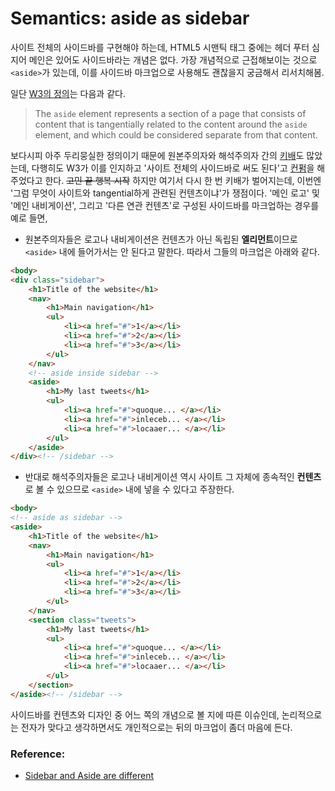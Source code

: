 # Semantics: aside as sidebar

사이트 전체의 사이드바를 구현해야 하는데, HTML5 시맨틱 태그 중에는 헤더 푸터 심지어 메인은 있어도 사이드바라는 개념은 없다. 가장 개념적으로 근접해보이는 것으로 `<aside>`가 있는데, 이를 사이드바 마크업으로 사용해도 괜찮을지 궁금해서 리서치해봄.

일단 [W3의 정의]는 다음과 같다.

>  The `aside` element represents a section of a page that consists of content that is tangentially related to the content around the `aside` element, and which could be considered separate from that content.

보다시피 아주 두리뭉실한 정의이기 때문에 원본주의자와 해석주의자 간의 [키배]도 많았는데, 다행히도 W3가 이를 인지하고 '사이트 전체의 사이드바로 써도 된다'고 [컨펌]을 해 주었다고 한다. ~~고민 끝 행복 시작~~ 하지만 여기서 다시 한 번 키배가 벌어지는데, 이번엔 '그럼 무엇이 사이트와 tangential하게 관련된 컨텐츠이냐'가 쟁점이다. '메인 로고' 및 '메인 내비게이션', 그리고 '다른 연관 컨텐츠'로 구성된 사이드바를 마크업하는 경우를 예로 들면,

* 원본주의자들은 로고나 내비게이션은 컨텐츠가 아닌 독립된 **엘리먼트**이므로 `<aside>` 내에 들어가서는 안 된다고 말한다. 따라서 그들의 마크업은 아래와 같다.

```html
<body>
<div class="sidebar">
    <h1>Title of the website</h1>
    <nav>
        <h1>Main navigation</h1>
        <ul>
            <li><a href="#">1</a></li>
            <li><a href="#">2</a></li>
            <li><a href="#">3</a></li>
        </ul>
    </nav>
    <!-- aside inside sidebar -->
    <aside>
        <h1>My last tweets</h1>
        <ul>
            <li><a href="#">quoque... </a></li>
            <li><a href="#">inleceb... </a></li>
            <li><a href="#">locaaer... </a></li>
        </ul>
    </aside>
</div><!-- /sidebar -->
```

* 반대로 해석주의자들은 로고나 내비게이션 역시 사이트 그 자체에 종속적인 **컨텐츠**로 볼 수 있으므로 `<aside>` 내에 넣을 수 있다고 주장한다.

```html
<body>
<!-- aside as sidebar -->
<aside>
    <h1>Title of the website</h1>
    <nav>
        <h1>Main navigation</h1>
        <ul>
            <li><a href="#">1</a></li>
            <li><a href="#">2</a></li>
            <li><a href="#">3</a></li>
        </ul>
    </nav>
    <section class="tweets">
        <h1>My last tweets</h1>
        <ul>
            <li><a href="#">quoque... </a></li>
            <li><a href="#">inleceb... </a></li>
            <li><a href="#">locaaer... </a></li>
        </ul>
    </section>
</aside><!-- /sidebar -->
```

사이드바를 컨텐츠와 디자인 중 어느 쪽의 개념으로 볼 지에 따른 이슈인데, 논리적으로는 전자가 맞다고 생각하면서도 개인적으로는 뒤의 마크업이 좀더 마음에 든다.

### Reference:

 * [Sidebar and Aside are different]

[w3의 정의]:https://www.w3.org/TR/html5/sections.html#the-aside-element
[키배]:http://html5doctor.com/understanding-aside/
[컨펌]:http://html5doctor.com/aside-revisited/
[Sidebar and Aside are different]:http://aastudio.fr/Sidebar-and-Aside-are-different.html